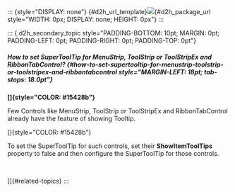 ::: {style="DISPLAY: none"}
[](ms-xhelp:///?Id=d2h_url_template){#d2h_url_template}![](!package_url!){#d2h_package_url style="WIDTH: 0px; DISPLAY: none; HEIGHT: 0px"}
:::

::: {.d2h_secondary_topic style="PADDING-BOTTOM: 10pt; MARGIN: 0pt; PADDING-LEFT: 0pt; PADDING-RIGHT: 0pt; PADDING-TOP: 0pt"}
##### How to set SuperToolTip for MenuStrip, ToolStrip or ToolStripEx and RibbonTabControl? {#how-to-set-supertooltip-for-menustrip-toolstrip-or-toolstripex-and-ribbontabcontrol style="MARGIN-LEFT: 18pt; tab-stops: 18.0pt"}

**[]{style="COLOR: #15428b"}** 

Few Controls like MenuStrip, ToolStrip or ToolStripEx and RibbonTabControl already have the feature of showing Tooltip.

[]{style="COLOR: #15428b"} 

To set the SuperToolTip for such controls, set their **ShowItemToolTips** property to false and then configure the SuperToolTip for those controls.

 

[]{#related-topics}
:::
